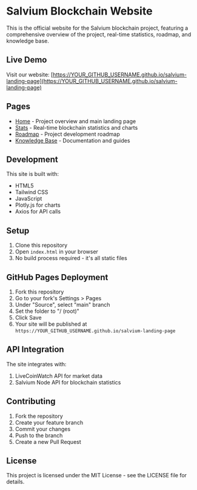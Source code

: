 # Salvium Blockchain Website

This is the official website for the Salvium blockchain project, featuring a comprehensive overview of the project, real-time statistics, roadmap, and knowledge base.

## Live Demo
Visit our website: [https://YOUR_GITHUB_USERNAME.github.io/salvium-landing-page](https://YOUR_GITHUB_USERNAME.github.io/salvium-landing-page)

## Pages

- [Home](index.html) - Project overview and main landing page
- [Stats](stats.html) - Real-time blockchain statistics and charts
- [Roadmap](roadmap.html) - Project development roadmap
- [Knowledge Base](knowledge-base.html) - Documentation and guides

## Development

This site is built with:
- HTML5
- Tailwind CSS
- JavaScript
- Plotly.js for charts
- Axios for API calls

## Setup

1. Clone this repository
2. Open `index.html` in your browser
3. No build process required - it's all static files

## GitHub Pages Deployment

1. Fork this repository
2. Go to your fork's Settings > Pages
3. Under "Source", select "main" branch
4. Set the folder to "/ (root)"
5. Click Save
6. Your site will be published at `https://YOUR_GITHUB_USERNAME.github.io/salvium-landing-page`

## API Integration

The site integrates with:
1. LiveCoinWatch API for market data
2. Salvium Node API for blockchain statistics

## Contributing

1. Fork the repository
2. Create your feature branch
3. Commit your changes
4. Push to the branch
5. Create a new Pull Request

## License

This project is licensed under the MIT License - see the LICENSE file for details.
